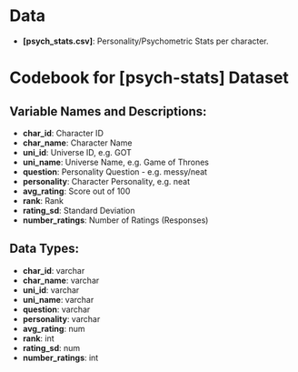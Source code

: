 # Data

-   **\[psych_stats.csv\]**: Personality/Psychometric Stats per character.

# Codebook for \[**psych-stats**\] Dataset

## Variable Names and Descriptions:

-   **char_id**: Character ID
-   **char_name**: Character Name
-   **uni_id**: Universe ID, e.g. GOT
-   **uni_name**: Universe Name, e.g. Game of Thrones
-   **question**: Personality Question - e.g. messy/neat
-   **personality**: Character Personality, e.g. neat
-   **avg_rating**: Score out of 100
-   **rank**: Rank
-   **rating_sd**: Standard Deviation
-   **number_ratings**: Number of Ratings (Responses)

## Data Types:

-   **char_id**: varchar
-   **char_name**: varchar
-   **uni_id**: varchar
-   **uni_name**: varchar
-   **question**: varchar
-   **personality**: varchar
-   **avg_rating**: num
-   **rank**: int
-   **rating_sd**: num
-   **number_ratings**: int
